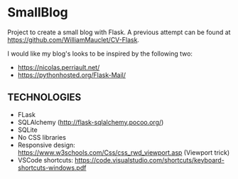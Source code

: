 # SmallBlog
Project to create a small blog with Flask. A previous attempt can be found at https://github.com/WilliamMauclet/CV-Flask.

I would like my blog's looks to be inspired by the following two: 
* https://nicolas.perriault.net/
* https://pythonhosted.org/Flask-Mail/

## TECHNOLOGIES
* FLask
* SQLAlchemy (http://flask-sqlalchemy.pocoo.org/)
* SQLite
* No CSS libraries 
* Responsive design: https://www.w3schools.com/Css/css_rwd_viewport.asp (Viewport trick)
* VSCode shortcuts: https://code.visualstudio.com/shortcuts/keyboard-shortcuts-windows.pdf
